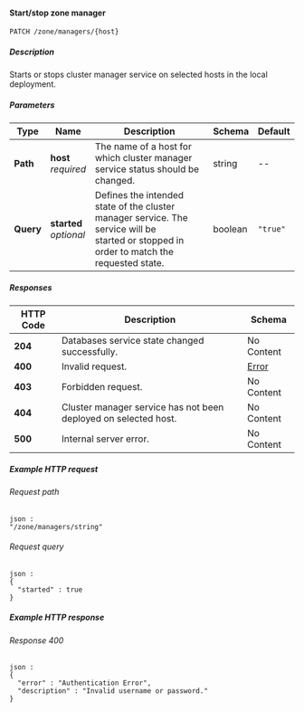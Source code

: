 
<a name="patch_zone_managers_host"></a>
#### Start/stop zone manager
```
PATCH /zone/managers/{host}
```


##### Description
Starts or stops cluster manager service on selected hosts in the local deployment.


##### Parameters

|Type|Name|Description|Schema|Default|
|---|---|---|---|---|
|**Path**|**host**  <br>*required*|The name of a host for which cluster manager service status should be changed.|string|--|
|**Query**|**started**  <br>*optional*|Defines the intended state of the cluster manager service. The service will be<br>started or stopped in order to match the requested state.|boolean|`"true"`|


##### Responses

|HTTP Code|Description|Schema|
|---|---|---|
|**204**|Databases service state changed successfully.|No Content|
|**400**|Invalid request.|[Error](../definitions/Error.md#error)|
|**403**|Forbidden request.|No Content|
|**404**|Cluster manager service has not been deployed on selected host.|No Content|
|**500**|Internal server error.|No Content|


##### Example HTTP request

###### Request path
```
json :
"/zone/managers/string"
```


###### Request query
```
json :
{
  "started" : true
}
```


##### Example HTTP response

###### Response 400
```
json :
{
  "error" : "Authentication Error",
  "description" : "Invalid username or password."
}
```



